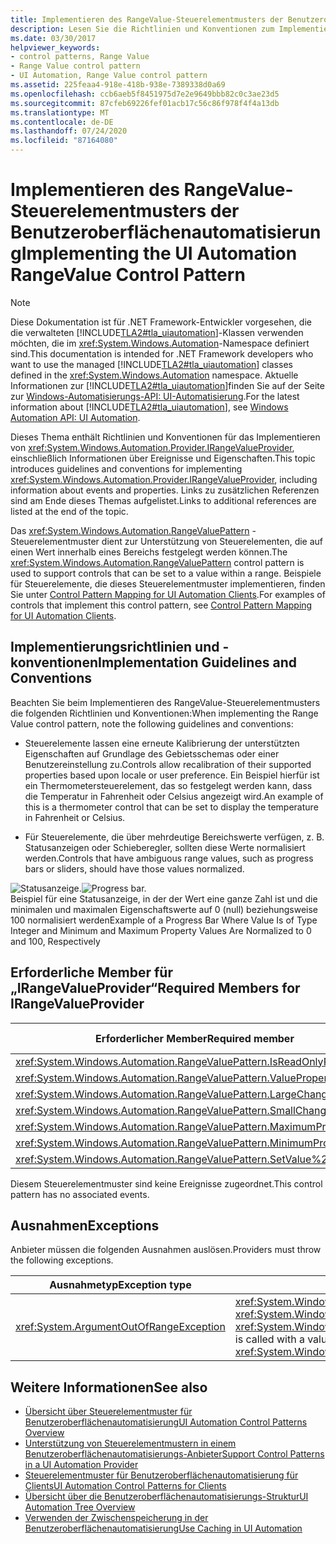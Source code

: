 ```yaml
---
title: Implementieren des RangeValue-Steuerelementmusters der Benutzeroberflächenautomatisierung
description: Lesen Sie die Richtlinien und Konventionen zum Implementieren des RangeValue-Steuerelement Musters in der Benutzeroberflächen Automatisierung. Weitere Informationen finden Sie unter Erforderliche Member für die IRangeValueProvider-Schnittstelle.
ms.date: 03/30/2017
helpviewer_keywords:
- control patterns, Range Value
- Range Value control pattern
- UI Automation, Range Value control pattern
ms.assetid: 225feaa4-918e-418b-938e-7389338d0a69
ms.openlocfilehash: ccb6aeb5f8451975d7e2e9649bbb82c0c3ae23d5
ms.sourcegitcommit: 87cfeb69226fef01acb17c56c86f978f4f4a13db
ms.translationtype: MT
ms.contentlocale: de-DE
ms.lasthandoff: 07/24/2020
ms.locfileid: "87164080"
---
```

# <a name="implementing-the-ui-automation-rangevalue-control-pattern"></a><span data-ttu-id="35a8d-104">Implementieren des RangeValue-Steuerelementmusters der Benutzeroberflächenautomatisierung</span><span class="sxs-lookup"><span data-stu-id="35a8d-104">Implementing the UI Automation RangeValue Control Pattern</span></span>
> [!NOTE]
> <span data-ttu-id="35a8d-105">Diese Dokumentation ist für .NET Framework-Entwickler vorgesehen, die die verwalteten [!INCLUDE[TLA2#tla_uiautomation](../../../includes/tla2sharptla-uiautomation-md.md)]-Klassen verwenden möchten, die im <xref:System.Windows.Automation>-Namespace definiert sind.</span><span class="sxs-lookup"><span data-stu-id="35a8d-105">This documentation is intended for .NET Framework developers who want to use the managed [!INCLUDE[TLA2#tla_uiautomation](../../../includes/tla2sharptla-uiautomation-md.md)] classes defined in the <xref:System.Windows.Automation> namespace.</span></span> <span data-ttu-id="35a8d-106">Aktuelle Informationen zur [!INCLUDE[TLA2#tla_uiautomation](../../../includes/tla2sharptla-uiautomation-md.md)]finden Sie auf der Seite zur [Windows-Automatisierungs-API: UI-Automatisierung](/windows/win32/winauto/entry-uiauto-win32).</span><span class="sxs-lookup"><span data-stu-id="35a8d-106">For the latest information about [!INCLUDE[TLA2#tla_uiautomation](../../../includes/tla2sharptla-uiautomation-md.md)], see [Windows Automation API: UI Automation](/windows/win32/winauto/entry-uiauto-win32).</span></span>  
  
 <span data-ttu-id="35a8d-107">Dieses Thema enthält Richtlinien und Konventionen für das Implementieren von <xref:System.Windows.Automation.Provider.IRangeValueProvider>, einschließlich Informationen über Ereignisse und Eigenschaften.</span><span class="sxs-lookup"><span data-stu-id="35a8d-107">This topic introduces guidelines and conventions for implementing <xref:System.Windows.Automation.Provider.IRangeValueProvider>, including information about events and properties.</span></span> <span data-ttu-id="35a8d-108">Links zu zusätzlichen Referenzen sind am Ende dieses Themas aufgelistet.</span><span class="sxs-lookup"><span data-stu-id="35a8d-108">Links to additional references are listed at the end of the topic.</span></span>  
  
 <span data-ttu-id="35a8d-109">Das <xref:System.Windows.Automation.RangeValuePattern> -Steuerelementmuster dient zur Unterstützung von Steuerelementen, die auf einen Wert innerhalb eines Bereichs festgelegt werden können.</span><span class="sxs-lookup"><span data-stu-id="35a8d-109">The <xref:System.Windows.Automation.RangeValuePattern> control pattern is used to support controls that can be set to a value within a range.</span></span> <span data-ttu-id="35a8d-110">Beispiele für Steuerelemente, die dieses Steuerelementmuster implementieren, finden Sie unter [Control Pattern Mapping for UI Automation Clients](control-pattern-mapping-for-ui-automation-clients.md).</span><span class="sxs-lookup"><span data-stu-id="35a8d-110">For examples of controls that implement this control pattern, see [Control Pattern Mapping for UI Automation Clients](control-pattern-mapping-for-ui-automation-clients.md).</span></span>  
  
<a name="Implementation_Guidelines_and_Conventions"></a>
## <a name="implementation-guidelines-and-conventions"></a><span data-ttu-id="35a8d-111">Implementierungsrichtlinien und -konventionen</span><span class="sxs-lookup"><span data-stu-id="35a8d-111">Implementation Guidelines and Conventions</span></span>  
 <span data-ttu-id="35a8d-112">Beachten Sie beim Implementieren des RangeValue-Steuerelementmusters die folgenden Richtlinien und Konventionen:</span><span class="sxs-lookup"><span data-stu-id="35a8d-112">When implementing the Range Value control pattern, note the following guidelines and conventions:</span></span>  
  
- <span data-ttu-id="35a8d-113">Steuerelemente lassen eine erneute Kalibrierung der unterstützten Eigenschaften auf Grundlage des Gebietsschemas oder einer Benutzereinstellung zu.</span><span class="sxs-lookup"><span data-stu-id="35a8d-113">Controls allow recalibration of their supported properties based upon locale or user preference.</span></span> <span data-ttu-id="35a8d-114">Ein Beispiel hierfür ist ein Thermometersteuerelement, das so festgelegt werden kann, dass die Temperatur in Fahrenheit oder Celsius angezeigt wird.</span><span class="sxs-lookup"><span data-stu-id="35a8d-114">An example of this is a thermometer control that can be set to display the temperature in Fahrenheit or Celsius.</span></span>  
  
- <span data-ttu-id="35a8d-115">Für Steuerelemente, die über mehrdeutige Bereichswerte verfügen, z. B. Statusanzeigen oder Schieberegler, sollten diese Werte normalisiert werden.</span><span class="sxs-lookup"><span data-stu-id="35a8d-115">Controls that have ambiguous range values, such as progress bars or sliders, should have those values normalized.</span></span>  
  
 <span data-ttu-id="35a8d-116">![Statusanzeige.](./media/uia-rangevaluepattern-progress-bar.PNG "UIA_RangeValuePattern_Progress_Bar")</span><span class="sxs-lookup"><span data-stu-id="35a8d-116">![Progress bar.](./media/uia-rangevaluepattern-progress-bar.PNG "UIA_RangeValuePattern_Progress_Bar")</span></span>  
<span data-ttu-id="35a8d-117">Beispiel für eine Statusanzeige, in der der Wert eine ganze Zahl ist und die minimalen und maximalen Eigenschaftswerte auf 0 (null) beziehungsweise 100 normalisiert werden</span><span class="sxs-lookup"><span data-stu-id="35a8d-117">Example of a Progress Bar Where Value Is of Type Integer and Minimum and Maximum Property Values Are Normalized to 0 and 100, Respectively</span></span>  
  
<a name="Required_Members_for_the_IRangeValueProvider"></a>
## <a name="required-members-for-irangevalueprovider"></a><span data-ttu-id="35a8d-118">Erforderliche Member für „IRangeValueProvider“</span><span class="sxs-lookup"><span data-stu-id="35a8d-118">Required Members for IRangeValueProvider</span></span>  
  
|<span data-ttu-id="35a8d-119">Erforderlicher Member</span><span class="sxs-lookup"><span data-stu-id="35a8d-119">Required member</span></span>|<span data-ttu-id="35a8d-120">Memberart</span><span class="sxs-lookup"><span data-stu-id="35a8d-120">Member type</span></span>|<span data-ttu-id="35a8d-121">Hinweise</span><span class="sxs-lookup"><span data-stu-id="35a8d-121">Notes</span></span>|  
|---------------------|-----------------|-----------|  
|<xref:System.Windows.Automation.RangeValuePattern.IsReadOnlyProperty>|<span data-ttu-id="35a8d-122">Eigenschaft</span><span class="sxs-lookup"><span data-stu-id="35a8d-122">Property</span></span>|<span data-ttu-id="35a8d-123">Keine</span><span class="sxs-lookup"><span data-stu-id="35a8d-123">None</span></span>|  
|<xref:System.Windows.Automation.RangeValuePattern.ValueProperty>|<span data-ttu-id="35a8d-124">Eigenschaft</span><span class="sxs-lookup"><span data-stu-id="35a8d-124">Property</span></span>|<span data-ttu-id="35a8d-125">Keine</span><span class="sxs-lookup"><span data-stu-id="35a8d-125">None</span></span>|  
|<xref:System.Windows.Automation.RangeValuePattern.LargeChangeProperty>|<span data-ttu-id="35a8d-126">Eigenschaft</span><span class="sxs-lookup"><span data-stu-id="35a8d-126">Property</span></span>|<span data-ttu-id="35a8d-127">Keine</span><span class="sxs-lookup"><span data-stu-id="35a8d-127">None</span></span>|  
|<xref:System.Windows.Automation.RangeValuePattern.SmallChangeProperty>|<span data-ttu-id="35a8d-128">Eigenschaft</span><span class="sxs-lookup"><span data-stu-id="35a8d-128">Property</span></span>|<span data-ttu-id="35a8d-129">Keine</span><span class="sxs-lookup"><span data-stu-id="35a8d-129">None</span></span>|  
|<xref:System.Windows.Automation.RangeValuePattern.MaximumProperty>|<span data-ttu-id="35a8d-130">Eigenschaft</span><span class="sxs-lookup"><span data-stu-id="35a8d-130">Property</span></span>|<span data-ttu-id="35a8d-131">Keine</span><span class="sxs-lookup"><span data-stu-id="35a8d-131">None</span></span>|  
|<xref:System.Windows.Automation.RangeValuePattern.MinimumProperty>|<span data-ttu-id="35a8d-132">Eigenschaft</span><span class="sxs-lookup"><span data-stu-id="35a8d-132">Property</span></span>|<span data-ttu-id="35a8d-133">Keine</span><span class="sxs-lookup"><span data-stu-id="35a8d-133">None</span></span>|  
|<xref:System.Windows.Automation.RangeValuePattern.SetValue%2A>|<span data-ttu-id="35a8d-134">Methoden</span><span class="sxs-lookup"><span data-stu-id="35a8d-134">Methods</span></span>|<span data-ttu-id="35a8d-135">Keine</span><span class="sxs-lookup"><span data-stu-id="35a8d-135">None</span></span>|  
  
 <span data-ttu-id="35a8d-136">Diesem Steuerelementmuster sind keine Ereignisse zugeordnet.</span><span class="sxs-lookup"><span data-stu-id="35a8d-136">This control pattern has no associated events.</span></span>  
  
<a name="Exceptions"></a>
## <a name="exceptions"></a><span data-ttu-id="35a8d-137">Ausnahmen</span><span class="sxs-lookup"><span data-stu-id="35a8d-137">Exceptions</span></span>  
 <span data-ttu-id="35a8d-138">Anbieter müssen die folgenden Ausnahmen auslösen.</span><span class="sxs-lookup"><span data-stu-id="35a8d-138">Providers must throw the following exceptions.</span></span>  
  
|<span data-ttu-id="35a8d-139">Ausnahmetyp</span><span class="sxs-lookup"><span data-stu-id="35a8d-139">Exception type</span></span>|<span data-ttu-id="35a8d-140">Bedingung</span><span class="sxs-lookup"><span data-stu-id="35a8d-140">Condition</span></span>|  
|--------------------|---------------|  
|<xref:System.ArgumentOutOfRangeException>|<span data-ttu-id="35a8d-141"><xref:System.Windows.Automation.RangeValuePattern.SetValue%2A> wird mit einem Wert aufgerufen, der entweder größer als <xref:System.Windows.Automation.RangeValuePattern.MaximumProperty> oder kleiner als <xref:System.Windows.Automation.RangeValuePattern.MinimumProperty>ist.</span><span class="sxs-lookup"><span data-stu-id="35a8d-141"><xref:System.Windows.Automation.RangeValuePattern.SetValue%2A> is called with a value that is either greater than <xref:System.Windows.Automation.RangeValuePattern.MaximumProperty> or less than <xref:System.Windows.Automation.RangeValuePattern.MinimumProperty>.</span></span>|  
  
## <a name="see-also"></a><span data-ttu-id="35a8d-142">Weitere Informationen</span><span class="sxs-lookup"><span data-stu-id="35a8d-142">See also</span></span>

- [<span data-ttu-id="35a8d-143">Übersicht über Steuerelementmuster für Benutzeroberflächenautomatisierung</span><span class="sxs-lookup"><span data-stu-id="35a8d-143">UI Automation Control Patterns Overview</span></span>](ui-automation-control-patterns-overview.md)
- [<span data-ttu-id="35a8d-144">Unterstützung von Steuerelementmustern in einem Benutzeroberflächenautomatisierungs-Anbieter</span><span class="sxs-lookup"><span data-stu-id="35a8d-144">Support Control Patterns in a UI Automation Provider</span></span>](support-control-patterns-in-a-ui-automation-provider.md)
- [<span data-ttu-id="35a8d-145">Steuerelementmuster für Benutzeroberflächenautomatisierung für Clients</span><span class="sxs-lookup"><span data-stu-id="35a8d-145">UI Automation Control Patterns for Clients</span></span>](ui-automation-control-patterns-for-clients.md)
- [<span data-ttu-id="35a8d-146">Übersicht über die Benutzeroberflächenautomatisierungs-Struktur</span><span class="sxs-lookup"><span data-stu-id="35a8d-146">UI Automation Tree Overview</span></span>](ui-automation-tree-overview.md)
- [<span data-ttu-id="35a8d-147">Verwenden der Zwischenspeicherung in der Benutzeroberflächenautomatisierung</span><span class="sxs-lookup"><span data-stu-id="35a8d-147">Use Caching in UI Automation</span></span>](use-caching-in-ui-automation.md)
